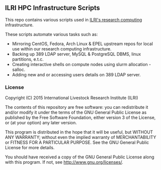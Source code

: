 ## ILRI HPC Infrastructure Scripts

This repo contains various scripts used in
[ILRI's research computing](http://hpc.ilri.cgiar.org/) infrastructure.

These scripts automate various tasks such as:
- Mirroring CentOS, Fedora, Arch Linux & EPEL upstream repos for local use
within our research computing infrastructure.
- Backing up 389 LDAP server, MySQL & PostgreSQL DBMS, linux partitions, e.t.c.
- Creating interactive shells on compute nodes using slurm allocation - salloc.
- Adding new and or accessing users details on 389 LDAP server.

### License
Copyright (C) 2015 International Livestock Research Institute (ILRI)

The contents of this repository are free software: you can redistribute
it and/or modify it under the terms of the GNU General Public License
as published by the Free Software Foundation, either version 3 of the
License, or (at your option) any later version.

This program is distributed in the hope that it will be useful,
but WITHOUT ANY WARRANTY; without even the implied warranty of
MERCHANTABILITY or FITNESS FOR A PARTICULAR PURPOSE.  See the
GNU General Public License for more details.

You should have received a copy of the GNU General Public License
along with this program.  If not, see <http://www.gnu.org/licenses/>.
